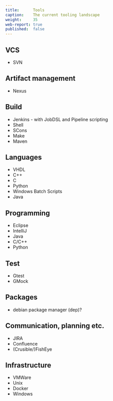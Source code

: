 ```yaml
---
title:      Tools
caption:    The current tooling landscape
weight:     35
web-report: true
published:  false
---
```

<!-- cspell:ignore Crusible Gtest VHDL -->

## VCS
* SVN

## Artifact management
* Nexus

## Build
* Jenkins - with JobDSL and Pipeline scripting
* Shell
* SCons
* Make
* Maven

## Languages
* VHDL
* C++
* C
* Python
* Windows Batch Scripts
* Java

## Programming
* Eclipse
* IntelliJ
* Java
* C/C++
* Python

## Test
* Gtest
* GMock

## Packages
* debian package manager (dep)?

## Communication, planning etc.
* JIRA
* Confluence
* (Crusible/)FishEye

## Infrastructure
* VMWare
* Unix
* Docker
* Windows




